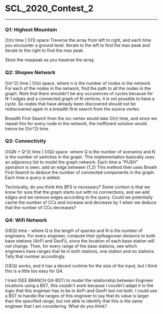 # SCL_2020_Contest_2
---
### Q1: Highest Mountain
O(n) time | O(1) space
Traverse the array from left to right, and each time you encounter a ground level. Iterate to the left to find the max peak and 
iterate to the right to find the max peak.

Store the maxpeak as you traverse the array.


### Q2: Shopee Network
O(n^2) time | O(n) space, where n is the number of nodes in the network
For each of the nodes in the network, find the path to all the nodes in the graph. 
Note that there shouldn't be any occurences of cycles because for N-1 edges and a connected graph of N vertices, it is not possible 
to have a cycle. So nodes that have already been discovered should not be rediscovered again in a breadth first search from the 
source vertex. 

Breadth First Search from the src vertex would take O(n) time, and since we repeat this for every node in the network, the inefficient
solution would hence be O(n^2) time.


### Q3: Connectivity
O(QN + Q^2) time | O(Q) space -where Q is the number of scenarios and N is the number of switches in the graph.
This implementation basically uses an adjacency list to model the graph network. Each time a "PUSH" operation is seen, add an edge between {1,2}
This method then uses Breath First Search to deduce the number of connected components in the graph. Each time a query is added.

Technically, do you think this BFS is necessary? Some context is that we know for sure that the graph starts out with no connections, and we add edges and we remove edges according to the query. Could we potentially cache the number of CCs and increase and decrease by 1 when we deduce that the number of CCs decreases?

### Q4: Wifi Network
O(EQ) time - where Q is the length of queries and N is the number of engineers. 
For every engineer, compute their pythagorean distance to both base stations (AirFi and GeoFi), since the location of each base station will not change. Then, for every range of the base stations, see which engineers have ranges that lie in both stations, one station and no stations. Tally that number accordingly. 

O(EQ) works, and it has a decent runtime for the size of the input, but I think this is a little too easy for Q4. 

I tried (SEE BRANCH Q4-BST) to model the relationship between Engineer locations using a BST, this couldn't work because I couldn't adapt it to the logic that this engineer has to be in AirFi and GeoFi but not both. I could use a BST to handle the ranges of this engineer to say that its value is larger than the specified range, but not able to identify that this is the same engineer that I am considering. What do you think? 
